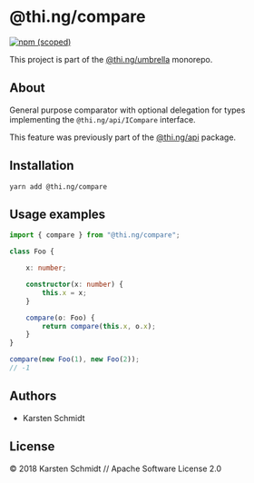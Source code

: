 # @thi.ng/compare

[![npm (scoped)](https://img.shields.io/npm/v/@thi.ng/compare.svg)](https://www.npmjs.com/package/@thi.ng/compare)

This project is part of the
[@thi.ng/umbrella](https://github.com/thi-ng/umbrella/) monorepo.

## About

General purpose comparator with optional delegation for types
implementing the `@thi.ng/api/ICompare` interface.

This feature was previously part of the
[@thi.ng/api](https://github.com/thi-ng/umbrella/tree/master/packages/api)
package.

## Installation

```
yarn add @thi.ng/compare
```

## Usage examples

```typescript
import { compare } from "@thi.ng/compare";

class Foo {

    x: number;

    constructor(x: number) {
        this.x = x;
    }

    compare(o: Foo) {
        return compare(this.x, o.x);
    }
}

compare(new Foo(1), new Foo(2));
// -1
```

## Authors

- Karsten Schmidt

## License

&copy; 2018 Karsten Schmidt // Apache Software License 2.0
